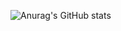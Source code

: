 ![Anurag's GitHub stats](https://github-readme-stats.vercel.app/api?username=bohdancho&theme=rose_pine)
